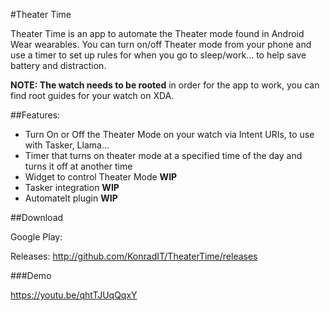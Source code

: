 #Theater Time

Theater Time is an app to automate the Theater mode found in Android Wear wearables. You can turn on/off Theater mode from your phone and use a timer to set up rules for when you go to sleep/work... to help save battery and distraction.

**NOTE: The watch needs to be rooted** in order for the app to work, you can find root guides for your watch on XDA.

##Features:

* Turn On or Off the Theater Mode on your watch via Intent URIs, to use with Tasker, Llama...
* Timer that turns on theater mode at a specified time of the day and turns it off at another time
* Widget to control Theater Mode **WIP**
* Tasker integration **WIP**
* AutomateIt plugin **WIP**

##Download

Google Play: 

Releases: http://github.com/KonradIT/TheaterTime/releases

###Demo

https://youtu.be/qhtTJUqQqxY